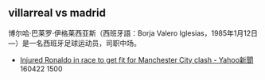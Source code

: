 ## villarreal vs madrid

博尔哈·巴莱罗·伊格莱西亚斯（西班牙語：Borja Valero Iglesias，1985年1月12日—）是一名西班牙足球运动员，司职中场。
- [Injured Ronaldo in race to get fit for Manchester City clash - Yahoo新聞](https://news.google.com/rss/articles/CBMilwFBVV95cUxPSkpPbWxBclI2Z3AyUGZNTG40U2NRSHZJZ0dtZlMzUzBmTV91djFHU09tMm9EYXk5S3IwaTdKVEJhbC1EZVFpcV9KTTNtWlYyVURCZk5yUG9CUnJaTEQ2RlRTQUFYdnRjMnFMTTRyZEh3bGxjZ3VJN0lMTnIzN3pKeFRwV1Q2N0RvNV9SN05EaDdEN3ptcGJJ?oc=5 "Injured Ronaldo in race to get fit for Manchester City clash - Yahoo新聞") 160422 1500

